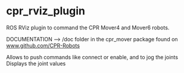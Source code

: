 cpr_rviz_plugin
===============

ROS RViz plugin to command the CPR Mover4 and Mover6 robots.

DOCUMENTATION --> /doc folder in the cpr_mover package found on www.github.com/CPR-Robots

Allows to push commands like connect or enable, and to jog the joints
Displays the joint values


